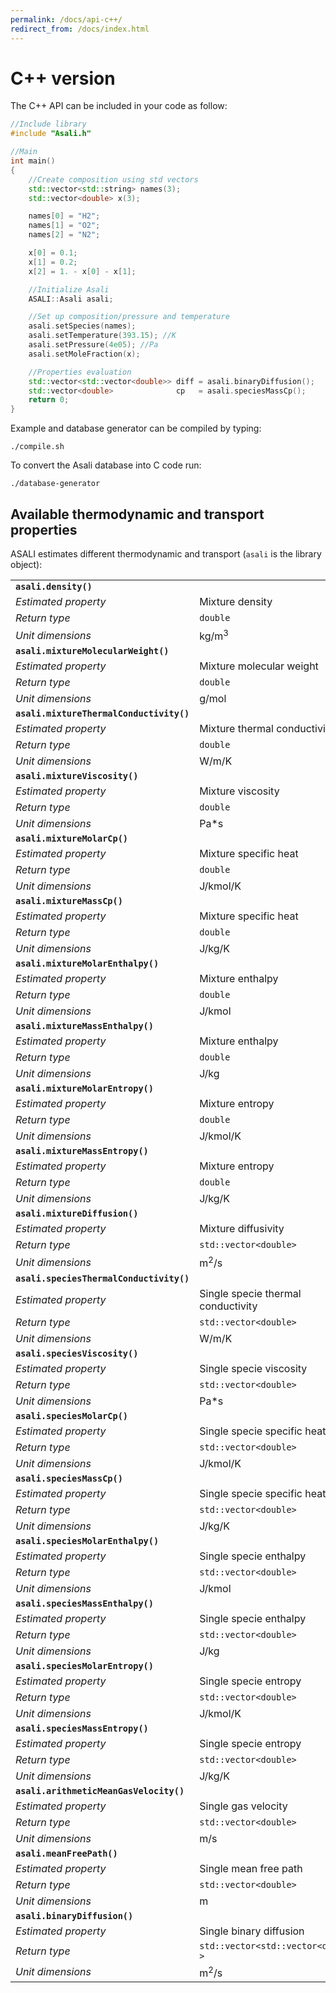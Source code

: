 ```yaml
---
permalink: /docs/api-c++/
redirect_from: /docs/index.html
---
```


# **C++ version**
The C++ API can be included in your code as follow:  
```cpp
//Include library
#include "Asali.h"

//Main
int main()
{
    //Create composition using std vectors
    std::vector<std::string> names(3);
    std::vector<double> x(3);

    names[0] = "H2";
    names[1] = "O2";
    names[2] = "N2";

    x[0] = 0.1;
    x[1] = 0.2;
    x[2] = 1. - x[0] - x[1];

    //Initialize Asali
    ASALI::Asali asali;

    //Set up composition/pressure and temperature
    asali.setSpecies(names);
    asali.setTemperature(393.15); //K
    asali.setPressure(4e05); //Pa
    asali.setMoleFraction(x);

    //Properties evaluation
    std::vector<std::vector<double>> diff = asali.binaryDiffusion();
    std::vector<double>              cp   = asali.speciesMassCp();
    return 0;
}
```
Example and database generator can be compiled by typing:
```
./compile.sh
```

To convert the Asali database into C code run:
```
./database-generator
```
## **Available thermodynamic and transport properties**
ASALI estimates different thermodynamic and transport (`asali` is the library object):

| | |
|:-|:-|
| **`asali.density()`** | |
| *Estimated property*|Mixture density|
| *Return type*       |`double`|
| *Unit dimensions*   |kg/m<sup>3</sup>|
| **`asali.mixtureMolecularWeight()`** | |
| *Estimated property*|Mixture molecular weight |
| *Return type*       |`double`|
| *Unit dimensions*   |g/mol|
| **`asali.mixtureThermalConductivity()`** | |
| *Estimated property*|Mixture thermal conductivity |
| *Return type*       |`double`|
| *Unit dimensions*   |W/m/K|
| **`asali.mixtureViscosity()`** | |
| *Estimated property*|Mixture viscosity |
| *Return type*       |`double`|
| *Unit dimensions*   |Pa*s|
| **`asali.mixtureMolarCp()`** | |
| *Estimated property*|Mixture specific heat |
| *Return type*       |`double`|
| *Unit dimensions*   |J/kmol/K|
| **`asali.mixtureMassCp()`** | |
| *Estimated property*|Mixture specific heat |
| *Return type*       |`double`|
| *Unit dimensions*   |J/kg/K|
| **`asali.mixtureMolarEnthalpy()`** | |
| *Estimated property*|Mixture enthalpy|
| *Return type*       |`double`|
| *Unit dimensions*   |J/kmol|
| **`asali.mixtureMassEnthalpy()`** | |
| *Estimated property*|Mixture enthalpy|
| *Return type*       |`double`|
| *Unit dimensions*   |J/kg|
| **`asali.mixtureMolarEntropy()`** | |
| *Estimated property*|Mixture entropy|
| *Return type*       |`double`|
| *Unit dimensions*   |J/kmol/K|
| **`asali.mixtureMassEntropy()`** | |
| *Estimated property*|Mixture entropy|
| *Return type*       |`double`|
| *Unit dimensions*   |J/kg/K|
| **`asali.mixtureDiffusion()`** | |
| *Estimated property*|Mixture diffusivity|
| *Return type*       |`std::vector<double>`|
| *Unit dimensions*   |m<sup>2</sup>/s|
| **`asali.speciesThermalConductivity()`** | |
| *Estimated property*|Single specie thermal conductivity|
| *Return type*       |`std::vector<double>`|
| *Unit dimensions*   |W/m/K|
| **`asali.speciesViscosity()`** | |
| *Estimated property*|Single specie viscosity|
| *Return type*       |`std::vector<double>`|
| *Unit dimensions*   |Pa*s|
| **`asali.speciesMolarCp()`** | |
| *Estimated property*|Single specie specific heat|
| *Return type*       |`std::vector<double>`|
| *Unit dimensions*   |J/kmol/K|
| **`asali.speciesMassCp()`** | |
| *Estimated property*|Single specie specific heat|
| *Return type*       |`std::vector<double>`|
| *Unit dimensions*   |J/kg/K|
| **`asali.speciesMolarEnthalpy()`** | |
| *Estimated property*|Single specie enthalpy|
| *Return type*       |`std::vector<double>`|
| *Unit dimensions*   |J/kmol|
| **`asali.speciesMassEnthalpy()`** | |
| *Estimated property*|Single specie enthalpy|
| *Return type*       |`std::vector<double>`|
| *Unit dimensions*   |J/kg|
| **`asali.speciesMolarEntropy()`** | |
| *Estimated property*|Single specie entropy|
| *Return type*       |`std::vector<double>`|
| *Unit dimensions*   |J/kmol/K|
| **`asali.speciesMassEntropy()`** | |
| *Estimated property*|Single specie entropy|
| *Return type*       |`std::vector<double>`|
| *Unit dimensions*   |J/kg/K|
| **`asali.arithmeticMeanGasVelocity()`** | |
| *Estimated property*|Single gas velocity|
| *Return type*       |`std::vector<double>`|
| *Unit dimensions*   |m/s|
| **`asali.meanFreePath()`** | |
| *Estimated property*|Single mean free path|
| *Return type*       |`std::vector<double>`|
| *Unit dimensions*   |m|
| **`asali.binaryDiffusion()`** | |
| *Estimated property*|Single binary diffusion|
| *Return type*       |`std::vector<std::vector<double> >`|
| *Unit dimensions*   |m<sup>2</sup>/s|